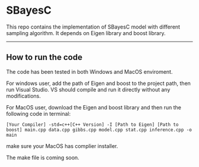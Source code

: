 # SBayesC

This repo contains the implementation of SBayesC model with different sampling algorithm. It depends on Eigen library and boost library. 

***
## How to run the code

The code has been tested in both Windows and MacOS enviroment. 

For windows user, add the path of Eigen and boost to the project path, then run Visual Studio. VS should compile and run it directly without any modifications.

For MacOS user, download the Eigen and boost library and then run the following code in terminal:
```
[Your Compiler] -std=c++[C++ Version] -I [Path to Eigen] [Path to boost] main.cpp data.cpp gibbs.cpp model.cpp stat.cpp inference.cpp -o main
```
make sure your MacOS has complier installer.

The make file is coming soon.
